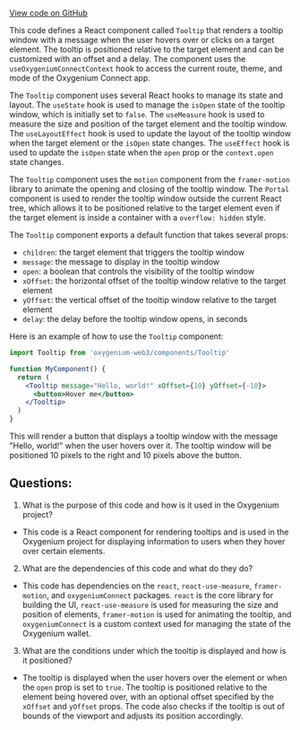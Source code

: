 [View code on GitHub](https://github.com/oxygenium/oxygenium-web3/packages/web3-react/src/components/Common/Tooltip/index.tsx)

This code defines a React component called `Tooltip` that renders a tooltip window with a message when the user hovers over or clicks on a target element. The tooltip is positioned relative to the target element and can be customized with an offset and a delay. The component uses the `useOxygeniumConnectContext` hook to access the current route, theme, and mode of the Oxygenium Connect app.

The `Tooltip` component uses several React hooks to manage its state and layout. The `useState` hook is used to manage the `isOpen` state of the tooltip window, which is initially set to `false`. The `useMeasure` hook is used to measure the size and position of the target element and the tooltip window. The `useLayoutEffect` hook is used to update the layout of the tooltip window when the target element or the `isOpen` state changes. The `useEffect` hook is used to update the `isOpen` state when the `open` prop or the `context.open` state changes.

The `Tooltip` component uses the `motion` component from the `framer-motion` library to animate the opening and closing of the tooltip window. The `Portal` component is used to render the tooltip window outside the current React tree, which allows it to be positioned relative to the target element even if the target element is inside a container with a `overflow: hidden` style.

The `Tooltip` component exports a default function that takes several props:

- `children`: the target element that triggers the tooltip window
- `message`: the message to display in the tooltip window
- `open`: a boolean that controls the visibility of the tooltip window
- `xOffset`: the horizontal offset of the tooltip window relative to the target element
- `yOffset`: the vertical offset of the tooltip window relative to the target element
- `delay`: the delay before the tooltip window opens, in seconds

Here is an example of how to use the `Tooltip` component:

```jsx
import Tooltip from 'oxygenium-web3/components/Tooltip'

function MyComponent() {
  return (
    <Tooltip message="Hello, world!" xOffset={10} yOffset={-10}>
      <button>Hover me</button>
    </Tooltip>
  )
}
```

This will render a button that displays a tooltip window with the message "Hello, world!" when the user hovers over it. The tooltip window will be positioned 10 pixels to the right and 10 pixels above the button.
## Questions: 
 1. What is the purpose of this code and how is it used in the Oxygenium project?
- This code is a React component for rendering tooltips and is used in the Oxygenium project for displaying information to users when they hover over certain elements.

2. What are the dependencies of this code and what do they do?
- This code has dependencies on the `react`, `react-use-measure`, `framer-motion`, and `oxygeniumConnect` packages. `react` is the core library for building the UI, `react-use-measure` is used for measuring the size and position of elements, `framer-motion` is used for animating the tooltip, and `oxygeniumConnect` is a custom context used for managing the state of the Oxygenium wallet.

3. What are the conditions under which the tooltip is displayed and how is it positioned?
- The tooltip is displayed when the user hovers over the element or when the `open` prop is set to `true`. The tooltip is positioned relative to the element being hovered over, with an optional offset specified by the `xOffset` and `yOffset` props. The code also checks if the tooltip is out of bounds of the viewport and adjusts its position accordingly.